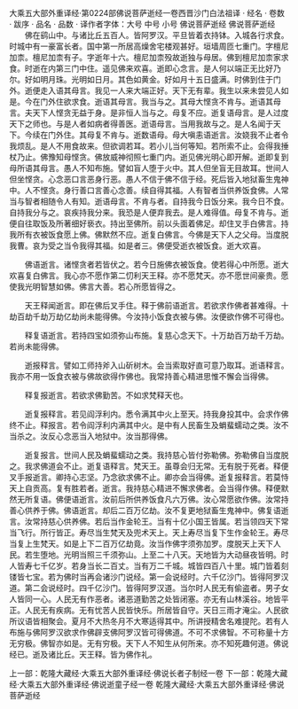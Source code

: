 大乘五大部外重译经·第0224部佛说菩萨逝经一卷西晋沙门白法祖译
· 经名 · 卷数 · 跋序
· 品名 · 品数 · 译作者字体：大号 中号 小号
佛说菩萨逝经
佛说菩萨逝经
　　佛在鹞山中。与诸比丘五百人。皆阿罗汉。平旦皆着衣持钵。入城各行求食。时城中有一豪富长者。国中第一所居高燥舍宅楼观甚好。垣墙周匝七重门。字檀尼加柰。檀尼加柰有子。字逝年十六。檀尼加柰殁故逝独与母居。佛到檀尼加柰家求食。时逝在内第三门中住。遥见佛来欢喜。逝即心念言。是人何以端正无比好乃尔。好如明月珠。光明如日月。其色如黄金。好如月十五日盛满。时佛到住于门外。逝便走入语其母言。我见一人来大端正好。天下无有辈。我生以来未尝见人如是。今在门外住欲求食。逝语其母言。我当与之。其母大悭贪不肯与。逝语其母言。夫天下人悭贪无益于身。是非恒人当与之。母复不应。逝复语母言。是人过度天下之师也。与是人者如病者得善医。逝语母言。当用我故与之。是人名闻于天下。今续在门外住。其母复不肯与。逝数语母。母大嗔恚语逝言。汝娆我不止者令我烦乱。是人不用食故来。但欲调若耳。若小儿当何等知。若所索不止。会得我捶杖乃止。佛豫知母悭贪。佛放威神彻照七重门内。逝见佛光明心即开解。逝即复到母所语其母言。愚人不知布施。譬如盲人堕于火中。其人但坐盲无目故耳。世间人但坐悭贪。心念恶口言恶身行恶。愚人不信于佛不信于经。死后皆入地狱畜生鬼神中。人不悭贪。身行善口言善心念善。续自得其福。人有智者当供养饭食佛。人常当与智者相随令人有知。逝语母言。不肯与者。自持我今日饭分来。我今日不食。自持我分与之。哀疾持我分来。我恐是人便弃我去。是人难得值。母复不肯与。逝便自往取饭及所著细好亵衣。持出至佛所。前以头面着佛足。却住叉手白佛言。持我所有衣被饭食愿上佛。佛默然不应。逝复白佛言。今佛是天下人之父母。当度脱我曹。哀为受之当令我得其福。如是者三。佛便受逝衣被饭食。逝大欢喜。

　　佛语逝言。诸悭贪者若皆伏之。若今日施佛衣被饭食。使若得心中所愿。逝大欢喜复白佛言。我心亦不愿作第二忉利天王释。亦不愿梵天。亦不愿世间豪贵。愿使我光明智慧如佛。佛言大善。若心所愿皆得之。

　　天王释闻逝言。即在佛后叉手住。释于佛前语逝言。若欲求作佛者甚难得。十劫百劫千劫万劫亿劫尚未能得佛。今汝持小饭食衣被与佛。汝便欲作佛不可得也。

　　释复语逝言。若持四宝如须弥山布施。复慈心念天下。十万劫百万劫千万劫。若尚未能得佛。

　　逝报释言。譬如工师持斧入山斫树木。会当索取好直可意乃取耳。逝语释言。我亦不用一饭食衣被与佛故欲得作佛也。我常持善心精进思惟不懈会当得佛。

　　释复报逝言。若欲求佛勤苦。不如求梵释天也。

　　逝复报释言。若见阎浮利内。悉令满其中火上至天。持我身投其中。会求作佛终不止。释报言。若令阎浮利内满其中火。是中有人民畜生及蜎蜚蠕动之类。汝不当杀之。汝反心念恶当入地狱中。汝当那得佛。

　　逝复报言。世间人民及蜎蜚蠕动之类。我持慈心皆付弥勒佛。弥勒佛自当度脱之。我求佛道会不止。逝复语释言。梵天王。虽尊会归无常。无有脱于死者。释便叉手报逝言。卿持心志坚。乃念欲求佛不止。卿亦会当得佛。逝复报释言。若莫恃天上自贡高。复有胜若者。逝言。我持慈心精进不懈求佛者。会当得作佛。释便默然无所复语。佛便语逝言。汝前后所供养饭食凡六万佛。汝心常愿欲作佛。汝常持善心供养于佛。佛语逝言。却后二百万亿劫。汝不复更地狱畜生鬼神中。佛复语逝言。汝常持慈心供养佛。若后当作金轮王。当有十亿小国王皆属。若当领四天下常当飞行。所行皆正。寿尽当生梵天及兜术天上。天上寿尽当复下生作金轮王。寿尽当复上生梵天。如是上下二百万亿劫竟。汝当作佛字须弥加罗。度脱天上天下人民。若生堕地。光明当照三千须弥山。上至二十八天。天地皆为大动昼夜皆明。时人皆寿七千亿岁。若身当长二百丈。当有万二千城。城皆四百八十里。城门皆着刻镂皆七宝。若为佛时当再会诸沙门说经。第一会说经时。六千亿沙门。皆得阿罗汉道。第二会说经时。四千亿沙门。皆得阿罗汉道。当尔时人民无有偷盗者。男子女人皆同一心。人民无有作恶者。诸恶道勤苦之处皆闭塞。亦无有山林溪谷。地皆平正。人民无有疾病。无有忧苦人民皆快乐。所居皆自守。天日三雨才淹尘。人民欲所议语皆相聚会。夏月不大热冬月不大寒适得其中。所讲授精舍名难提陀。若有人布施与佛阿罗汉欲求作佛辟支佛阿罗汉皆可得佛道。不可不求佛智。不可称量十方无穷极。佛智亦如是。无有穷极。天下人不知生从何所来。亦不知死趣何道。佛说经已。逝及诸比丘。天王释。皆为佛作礼。

上一部：乾隆大藏经·大乘五大部外重译经·佛说长者子制经一卷
下一部：乾隆大藏经·大乘五大部外重译经·佛说逝童子经一卷
乾隆大藏经·大乘五大部外重译经·佛说菩萨逝经